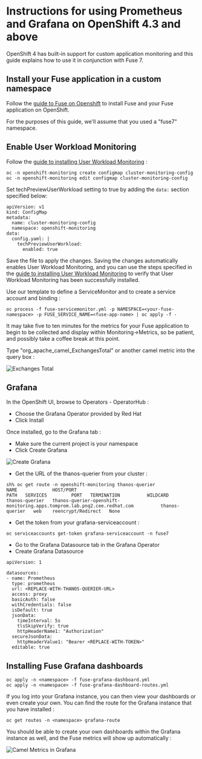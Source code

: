 
# Instructions for using Prometheus and Grafana on OpenShift 4.3 and above

OpenShift 4 has built-in support for custom application monitoring and this guide explains how to use it in conjunction with Fuse 7.

## Install your Fuse application in a custom namespace

Follow the [guide to Fuse on Openshift](https://access.redhat.com/documentation/en-us/red_hat_fuse/7.7/html/fuse_on_openshift_guide/index) to install Fuse and your Fuse application on OpenShift.

For the purposes of this guide, we'll assume that you used a "fuse7" namespace.

## Enable User Workload Monitoring

Follow the [guide to installing User Workload Monitoring](https://docs.openshift.com/container-platform/4.4/monitoring/monitoring-your-own-services.html) :

```
oc -n openshift-monitoring create configmap cluster-monitoring-config
oc -n openshift-monitoring edit configmap cluster-monitoring-config
```

Set techPreviewUserWorkload setting to true by adding the `data:` section specified below:

```
apiVersion: v1
kind: ConfigMap
metadata:
  name: cluster-monitoring-config
  namespace: openshift-monitoring
data:
  config.yaml: |
    techPreviewUserWorkload:
      enabled: true
```

Save the file to apply the changes.    Saving the changes automatically enables User Workload Monitoring, and you can use the steps specified in the [guide to installing User Workload Monitoring](https://docs.openshift.com/container-platform/4.4/monitoring/monitoring-your-own-services.html) to verify that User Workload Monitoring has been successfully installed.

Use our template to define a ServiceMonitor and to create a service account and binding :

```
oc process -f fuse-servicemonitor.yml -p NAMESPACE=<your-fuse-namespace> -p FUSE_SERVICE_NAME=<fuse-app-name> | oc apply -f -
```

It may take five to ten minutes for the metrics for your Fuse application to begin to be collected and display within Monitoring->Metrics, so be patient, and possibly take a coffee break at this point.

Type "org_apache_camel_ExchangesTotal" or another camel metric into the query box :

![Exchanges Total](https://github.com/jboss-fuse/application-templates/raw/master/monitoring/img/exchangestotal.png)


## Grafana

In the OpenShift UI, browse to Operators - OperatorHub :

* Choose the Grafana Operator provided by Red Hat
* Click Install

Once installed, go to the Grafana tab :

* Make sure the current project is your namespace
* Click Create Grafana

![Create Grafana](https://github.com/jboss-fuse/application-templates/raw/master/monitoring/img/creategrafana.png)

* Get the URL of the thanos-querier from your cluster :

```
sh% oc get route -n openshift-monitoring thanos-querier
NAME             HOST/PORT                                                                  PATH   SERVICES         PORT   TERMINATION          WILDCARD
thanos-querier   thanos-querier-openshift-monitoring.apps.tomprom.lab.pnq2.cee.redhat.com          thanos-querier   web    reencrypt/Redirect   None
```

* Get the token from your grafana-serviceaccount : 

```
oc serviceaccounts get-token grafana-serviceaccount -n fuse7
```

* Go to the Grafana Datasource tab in the Grafana Operator
* Create Grafana Datasource

```
apiVersion: 1

datasources:
- name: Prometheus
  type: prometheus
  url: <REPLACE-WITH-THANOS-QUERIER-URL>
  access: proxy
  basicAuth: false
  withCredentials: false
  isDefault: true
  jsonData:
    timeInterval: 5s
    tlsSkipVerify: true
    httpHeaderName1: "Authorization"
  secureJsonData:
    httpHeaderValue1: "Bearer <REPLACE-WITH-TOKEN>"
  editable: true
```


## Installing Fuse Grafana dashboards

```
oc apply -n <namespace> -f fuse-grafana-dashboard.yml
oc apply -n <namespace> -f fuse-grafana-dashboard-routes.yml
```

If you log into your Grafana instance, you can then view your dashboards or even create your own.  You can find the route for the Grafana instance that you have installed :

```
oc get routes -n <namespace> grafana-route
```

You should be able to create your own dashboards within the Grafana instance as well, and the Fuse metrics will show up automatically :

![Camel Metrics in Grafana](https://github.com/jboss-fuse/application-templates/raw/master/monitoring/img/camelgrafana.png)
